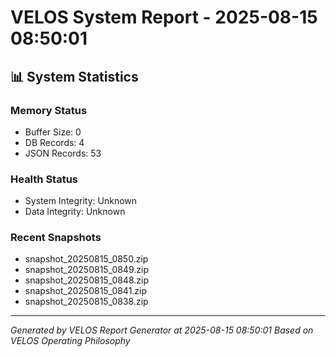 # VELOS System Report - 2025-08-15 08:50:01

## 📊 System Statistics

### Memory Status
- Buffer Size: 0
- DB Records: 4
- JSON Records: 53

### Health Status
- System Integrity: Unknown
- Data Integrity: Unknown

### Recent Snapshots
- snapshot_20250815_0850.zip
- snapshot_20250815_0849.zip
- snapshot_20250815_0848.zip
- snapshot_20250815_0841.zip
- snapshot_20250815_0838.zip

---
*Generated by VELOS Report Generator at 2025-08-15 08:50:01*
*Based on VELOS Operating Philosophy*

